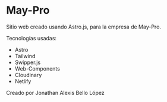 # May-Pro

Sitio web creado usando Astro.js, para la empresa de May-Pro.

Tecnologías usadas:

- Astro
- Tailwind
- Swipper.js
- Web-Components
- Cloudinary
- Netlify

<!-- [adsatelier.mx](https://adsatelier.mx/) -->

Creado por Jonathan Alexis Bello López
